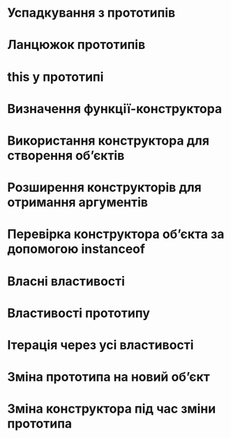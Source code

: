 # Успадкування з прототипів
# Ланцюжок прототипів
# this у прототипі

# Визначення функції-конструктора
# Використання конструктора для створення об’єктів
# Розширення конструкторів для отримання аргументів
# Перевірка конструктора об’єкта за допомогою instanceof
# Власні властивості
# Властивості прототипу
# Ітерація через усі властивості
# Зміна прототипа на новий об’єкт
# Зміна конструктора під час зміни прототипа
